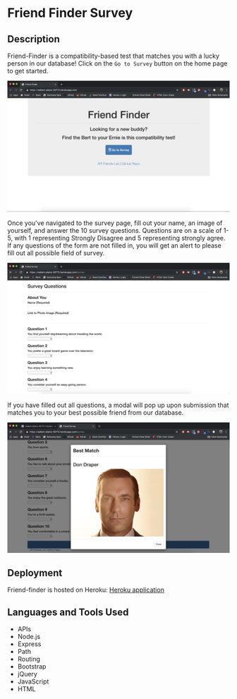 # Friend Finder Survey

## Description

Friend-Finder is a compatibility-based test that matches you with a lucky person in our database! Click on the `Go to Survey` button on the home page to get started.

![Home Page](app/images/HomePage.png)

Once you've navigated to the survey page, fill out your name, an image of yourself, and answer the 10 survey questions. Questions are on a scale of 1-5, with 1 representing Strongly Disagree and 5 representing strongly agree. If any questions of the form are not filled in, you will get an alert to please fill out all possible field of survey.

![Survey Page](app/images/SurveyPage.png)

If you have filled out all questions, a modal will pop up upon submission that matches you to your best possible friend from our database.

![Modal](app/images/Modal.png)

## Deployment

Friend-finder is hosted on Heroku: [Heroku application](https://radiant-plains-30772.herokuapp.com/survey)

## Languages and Tools Used

* APIs
* Node.js
* Express
* Path
* Routing
* Bootstrap
* jQuery
* JavaScript
* HTML
